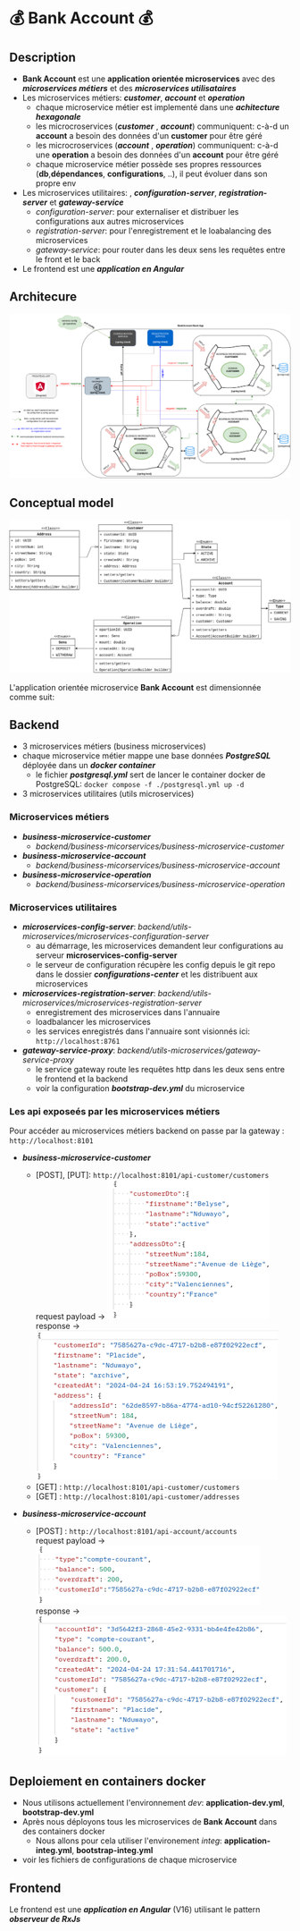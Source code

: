# 💰 **Bank Account** 💰

## Description

- **Bank Account** est une **application orientée microservices** avec des ***microservices métiers*** et des ***microservices utilisataires***
- Les microservices métiers: ***customer***, ***account*** et ***operation***
    - chaque microservice métier est implementé dans une ***achitecture hexagonale***
    - les microcroservices (***customer*** , ***account***) communiquent: c-à-d un **account** a besoin des données d'un **customer** pour être géré
    - les microcroservices (***account*** , ***operation***) communiquent: c-à-d une **operation** a besoin des données d'un **account** pour être géré
    - chaque microservice métier possède ses propres ressources (**db**,**dépendances**, **configurations**, ..), il peut évoluer dans son propre env 
- Les microservices utilitaires: , ***configuration-server***, ***registration-server*** et ***gateway-service***
    - *configuration-server*: pour externaliser et distribuer les configurations aux autres microservices
    - *registration-server*: pour l'enregistrement et le loabalancing des microservices
    - *gateway-service*: pour router dans les deux sens les requêtes entre le front et le back
- Le frontend est une ***application en Angular***

## Architecure
![application-archi](./assets/exalt-bank-account-archi.png)

## Conceptual model
![modeling](./assets/exalt-bank-account-conception.png)

L'application orientée microservice **Bank Account** est dimensionnée comme suit:

## Backend
- 3 microservices métiers (business microservices)
- chaque microservice métier mappe une base données ***PostgreSQL*** déployée dans  un ***docker container***
    - le fichier ***postgresql.yml*** sert de lancer le container docker de PostgreSQL: ```docker compose -f ./postgresql.yml up -d```
- 3 microservices utilitaires (utils microservices)

### Microservices métiers

- ***business-microservice-customer***
    - *backend/business-micorservices/business-microservice-customer*
- ***business-microservice-account***
    - *backend/business-micorservices/business-microservice-account*
- ***business-microservice-operation***
    - *backend/business-micorservices/business-microservice-operation*

### Microservices utilitaires

- ***microservices-config-server***: *backend/utils-microservices/microservices-configuration-server*
    - au démarrage, les microservices demandent leur configurations au serveur **microservices-config-server**
    - le serveur de configuration récupère les config depuis le git repo dans le dossier ***configurations-center*** et les distribuent aux microservices
- ***microservices-registration-server***: *backend/utils-microservices/microservices-registration-server*
    - enregistrement des microservices dans l'annuaire
    - loadbalancer les microservices
    - les services enregistrés dans l'annuaire sont visionnés ici: ```http://localhost:8761```
- ***gateway-service-proxy***: *backend/utils-microservices/gateway-service-proxy*
    - le service gateway route les requêtes http dans les deux sens entre le frontend et la backend
    - voir la configuration ***bootstrap-dev.yml*** du microservice 

### Les api exposeés par les microservices métiers
Pour accéder au microservices métiers backend on passe par la gateway : ```http://localhost:8101```
- ***business-microservice-customer***
    - [POST], [PUT]: ```http://localhost:8101/api-customer/customers```  
    request payload -> ![customer-post](./assets/customer-post.png)    response -> ![customer-post-return](./assets/customer-post-return.png)
    - [GET] : ```http://localhost:8101/api-customer/customers```  
    - [GET] : ```http://localhost:8101/api-customer/addresses```

- ***business-microservice-account***
   - [POST] : ```http://localhost:8101/api-account/accounts```  
   request payload -> ![account-post](./assets/account-post.png)    response -> ![account-post-return](./assets/account-post-return.png)

## Deploiement en containers docker
- Nous utilisons actuellement l'environnement *dev*: **application-dev.yml**, **bootstrap-dev.yml**
- Après nous déployons tous les microservices de **Bank Account** dans des containers docker
    - Nous allons pour cela utiliser l'environement *integ*: **application-integ.yml**, **bootstrap-integ.yml**
- voir les fichiers de configurations de chaque microservice


## Frontend
Le frontend est une ***application en Angular*** (V16) utilisant le pattern ***observeur de RxJs***
